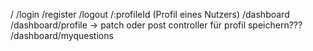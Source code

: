 /
/login
/register
/logout
/:profileId (Profil eines Nutzers)
/dashboard
/dashboard/profile -> patch oder post controller für profil speichern???
/dashboard/myquestions

